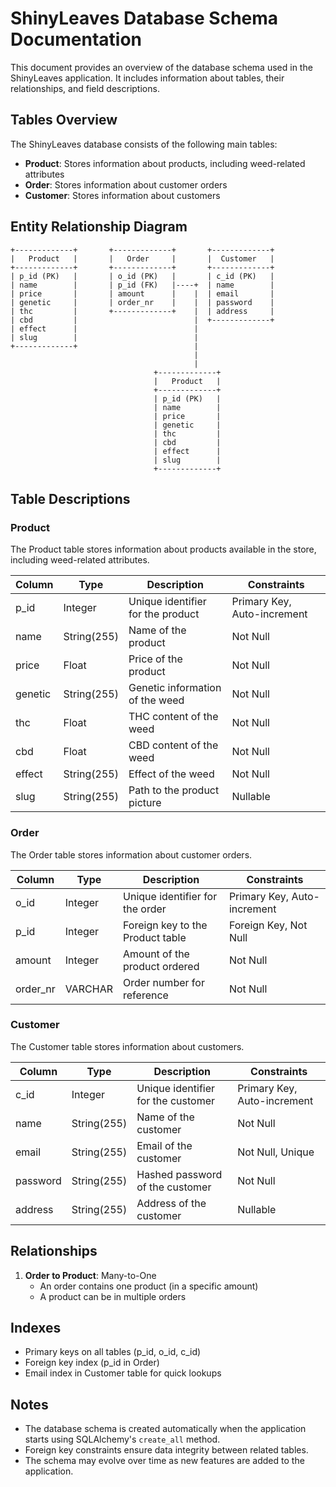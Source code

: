 # ShinyLeaves Database Schema Documentation

This document provides an overview of the database schema used in the ShinyLeaves application. It includes information about tables, their relationships, and field descriptions.

## Tables Overview

The ShinyLeaves database consists of the following main tables:

- **Product**: Stores information about products, including weed-related attributes
- **Order**: Stores information about customer orders
- **Customer**: Stores information about customers

## Entity Relationship Diagram

```
+-------------+       +-------------+       +-------------+
|   Product   |       |   Order     |       |  Customer   |
+-------------+       +-------------+       +-------------+
| p_id (PK)   |       | o_id (PK)   |       | c_id (PK)   |
| name        |       | p_id (FK)   |----+  | name        |
| price       |       | amount      |    |  | email       |
| genetic     |       | order_nr    |    |  | password    |
| thc         |       +-------------+    |  | address     |
| cbd         |                          |  +-------------+
| effect      |                          |
| slug        |                          |
+-------------+                          |
                                         |
                                         |
                                +-------------+
                                |   Product   |
                                +-------------+
                                | p_id (PK)   |
                                | name        |
                                | price       |
                                | genetic     |
                                | thc         |
                                | cbd         |
                                | effect      |
                                | slug        |
                                +-------------+
```

## Table Descriptions

### Product

The Product table stores information about products available in the store, including weed-related attributes.

| Column | Type | Description | Constraints |
|--------|------|-------------|------------|
| p_id | Integer | Unique identifier for the product | Primary Key, Auto-increment |
| name | String(255) | Name of the product | Not Null |
| price | Float | Price of the product | Not Null |
| genetic | String(255) | Genetic information of the weed | Not Null |
| thc | Float | THC content of the weed | Not Null |
| cbd | Float | CBD content of the weed | Not Null |
| effect | String(255) | Effect of the weed | Not Null |
| slug | String(255) | Path to the product picture | Nullable |

### Order

The Order table stores information about customer orders.

| Column | Type | Description | Constraints |
|--------|------|-------------|------------|
| o_id | Integer | Unique identifier for the order | Primary Key, Auto-increment |
| p_id | Integer | Foreign key to the Product table | Foreign Key, Not Null |
| amount | Integer | Amount of the product ordered | Not Null |
| order_nr | VARCHAR | Order number for reference | Not Null |

### Customer

The Customer table stores information about customers.

| Column | Type | Description | Constraints |
|--------|------|-------------|------------|
| c_id | Integer | Unique identifier for the customer | Primary Key, Auto-increment |
| name | String(255) | Name of the customer | Not Null |
| email | String(255) | Email of the customer | Not Null, Unique |
| password | String(255) | Hashed password of the customer | Not Null |
| address | String(255) | Address of the customer | Nullable |

## Relationships

1. **Order to Product**: Many-to-One
   - An order contains one product (in a specific amount)
   - A product can be in multiple orders

## Indexes

- Primary keys on all tables (p_id, o_id, c_id)
- Foreign key index (p_id in Order)
- Email index in Customer table for quick lookups

## Notes

- The database schema is created automatically when the application starts using SQLAlchemy's `create_all` method.
- Foreign key constraints ensure data integrity between related tables.
- The schema may evolve over time as new features are added to the application.
